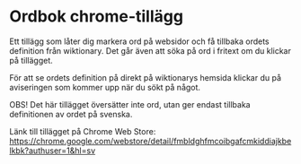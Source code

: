 # Ordbok chrome-tillägg

Ett tillägg som låter dig markera ord på websidor och få tillbaka ordets definition från wiktionary. Det går även att söka på ord i fritext om du klickar på tillägget.

För att se ordets definition på direkt på wiktionarys hemsida klickar du på aviseringen som kommer upp när du sökt på något.

OBS! Det här tillägget översätter inte ord, utan ger endast tillbaka definitionen av ordet på svenska.

Länk till tillägget på Chrome Web Store: https://chrome.google.com/webstore/detail/fmbldghfmcoibgafcmkiddiajkbelkbk?authuser=1&hl=sv
